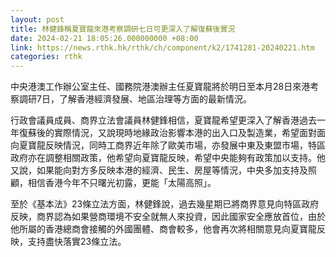 ```yaml
---
layout: post
title: 林健鋒稱夏寶龍來港考察調研七日可更深入了解復蘇後實況
date: 2024-02-21 18:05:26.000000000 +08:00
link: https://news.rthk.hk/rthk/ch/component/k2/1741281-20240221.htm
categories: rthk
---
```


中央港澳工作辦公室主任、國務院港澳辦主任夏寶龍將於明日至本月28日來港考察調研7日，了解香港經濟發展、地區治理等方面的最新情況。

行政會議員成員、商界立法會議員林健鋒相信，夏寶龍希望更深入了解香港過去一年復蘇後的實際情況，又說現時地緣政治影響本港的出入口及製造業，希望面對面向夏寶龍反映情況，同時工商界近年除了歐美市場，亦發展中東及東盟市場，特區政府亦在調整相關政策，他希望向夏寶龍反映，希望中央能夠有政策加以支持。他又說，如果能向對方多反映本港的經濟、民生、房屋等情況，中央多加支持及照顧，相信香港今年不只曙光初露，更能「太陽高照」。

至於《基本法》23條立法方面，林健鋒說，過去幾星期已將商界意見向特區政府反映，商界認為如果營商環境不安全就無人來投資，因此國家安全應放首位，由於他所屬的香港總商會接觸的外國團體、商會較多，他會再次將相關意見向夏寶龍反映，支持盡快落實23條立法。
